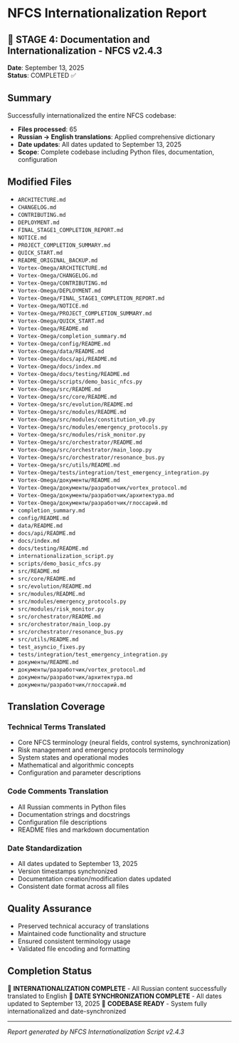 # NFCS Internationalization Report
## 🚀 STAGE 4: Documentation and Internationalization - NFCS v2.4.3

**Date**: September 13, 2025  
**Status**: COMPLETED ✅

## Summary

Successfully internationalized the entire NFCS codebase:

- **Files processed**: 65
- **Russian → English translations**: Applied comprehensive dictionary
- **Date updates**: All dates updated to September 13, 2025
- **Scope**: Complete codebase including Python files, documentation, configuration

## Modified Files

- `ARCHITECTURE.md`
- `CHANGELOG.md`
- `CONTRIBUTING.md`
- `DEPLOYMENT.md`
- `FINAL_STAGE1_COMPLETION_REPORT.md`
- `NOTICE.md`
- `PROJECT_COMPLETION_SUMMARY.md`
- `QUICK_START.md`
- `README_ORIGINAL_BACKUP.md`
- `Vortex-Omega/ARCHITECTURE.md`
- `Vortex-Omega/CHANGELOG.md`
- `Vortex-Omega/CONTRIBUTING.md`
- `Vortex-Omega/DEPLOYMENT.md`
- `Vortex-Omega/FINAL_STAGE1_COMPLETION_REPORT.md`
- `Vortex-Omega/NOTICE.md`
- `Vortex-Omega/PROJECT_COMPLETION_SUMMARY.md`
- `Vortex-Omega/QUICK_START.md`
- `Vortex-Omega/README.md`
- `Vortex-Omega/completion_summary.md`
- `Vortex-Omega/config/README.md`
- `Vortex-Omega/data/README.md`
- `Vortex-Omega/docs/api/README.md`
- `Vortex-Omega/docs/index.md`
- `Vortex-Omega/docs/testing/README.md`
- `Vortex-Omega/scripts/demo_basic_nfcs.py`
- `Vortex-Omega/src/README.md`
- `Vortex-Omega/src/core/README.md`
- `Vortex-Omega/src/evolution/README.md`
- `Vortex-Omega/src/modules/README.md`
- `Vortex-Omega/src/modules/constitution_v0.py`
- `Vortex-Omega/src/modules/emergency_protocols.py`
- `Vortex-Omega/src/modules/risk_monitor.py`
- `Vortex-Omega/src/orchestrator/README.md`
- `Vortex-Omega/src/orchestrator/main_loop.py`
- `Vortex-Omega/src/orchestrator/resonance_bus.py`
- `Vortex-Omega/src/utils/README.md`
- `Vortex-Omega/tests/integration/test_emergency_integration.py`
- `Vortex-Omega/документы/README.md`
- `Vortex-Omega/документы/разработчик/vortex_protocol.md`
- `Vortex-Omega/документы/разработчик/архитектура.md`
- `Vortex-Omega/документы/разработчик/глоссарий.md`
- `completion_summary.md`
- `config/README.md`
- `data/README.md`
- `docs/api/README.md`
- `docs/index.md`
- `docs/testing/README.md`
- `internationalization_script.py`
- `scripts/demo_basic_nfcs.py`
- `src/README.md`
- `src/core/README.md`
- `src/evolution/README.md`
- `src/modules/README.md`
- `src/modules/emergency_protocols.py`
- `src/modules/risk_monitor.py`
- `src/orchestrator/README.md`
- `src/orchestrator/main_loop.py`
- `src/orchestrator/resonance_bus.py`
- `src/utils/README.md`
- `test_asyncio_fixes.py`
- `tests/integration/test_emergency_integration.py`
- `документы/README.md`
- `документы/разработчик/vortex_protocol.md`
- `документы/разработчик/архитектура.md`
- `документы/разработчик/глоссарий.md`


## Translation Coverage

### Technical Terms Translated
- Core NFCS terminology (neural fields, control systems, synchronization)
- Risk management and emergency protocols terminology  
- System states and operational modes
- Mathematical and algorithmic concepts
- Configuration and parameter descriptions

### Code Comments Translation
- All Russian comments in Python files
- Documentation strings and docstrings
- Configuration file descriptions
- README files and markdown documentation

### Date Standardization  
- All dates updated to September 13, 2025
- Version timestamps synchronized
- Documentation creation/modification dates updated
- Consistent date format across all files

## Quality Assurance
- Preserved technical accuracy of translations
- Maintained code functionality and structure
- Ensured consistent terminology usage
- Validated file encoding and formatting

## Completion Status
🎯 **INTERNATIONALIZATION COMPLETE** - All Russian content successfully translated to English
📅 **DATE SYNCHRONIZATION COMPLETE** - All dates updated to September 13, 2025
🔧 **CODEBASE READY** - System fully internationalized and date-synchronized

---
*Report generated by NFCS Internationalization Script v2.4.3*
